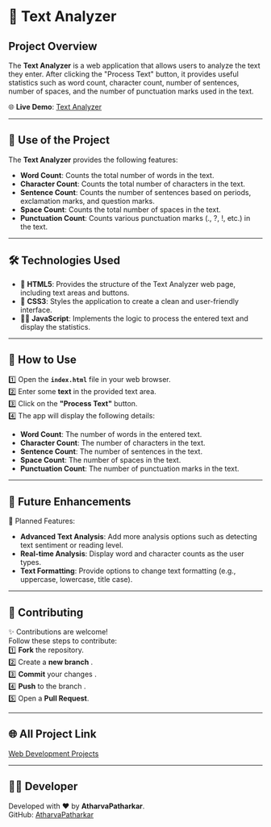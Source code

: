 # 📝 Text Analyzer

## Project Overview

The **Text Analyzer** is a web application that allows users to analyze the text they enter. After clicking the "Process Text" button, it provides useful statistics such as word count, character count, number of sentences, number of spaces, and the number of punctuation marks used in the text.

🌐 **Live Demo**: [Text Analyzer](https://atharvapatharkar.github.io/web-development-projects/Text%20Analyzer/index.html) 

---

## 🌟 Use of the Project

The **Text Analyzer** provides the following features:
- **Word Count**: Counts the total number of words in the text.
- **Character Count**: Counts the total number of characters in the text.
- **Sentence Count**: Counts the number of sentences based on periods, exclamation marks, and question marks.
- **Space Count**: Counts the total number of spaces in the text.
- **Punctuation Count**: Counts various punctuation marks (., ?, !, etc.) in the text.

---

## 🛠️ Technologies Used

- 📄 **HTML5**: Provides the structure of the Text Analyzer web page, including text areas and buttons.
- 🎨 **CSS3**: Styles the application to create a clean and user-friendly interface.
- 🧑‍💻 **JavaScript**: Implements the logic to process the entered text and display the statistics.

---

## 🚀 How to Use

1️⃣ Open the **`index.html`** file in your web browser.  
2️⃣ Enter some **text** in the provided text area.  
3️⃣ Click on the **"Process Text"** button.  
4️⃣ The app will display the following details:
   - **Word Count**: The number of words in the entered text.
   - **Character Count**: The number of characters in the text.
   - **Sentence Count**: The number of sentences in the text.
   - **Space Count**: The number of spaces in the text.
   - **Punctuation Count**: The number of punctuation marks in the text.

---

## 🔮 Future Enhancements

📌 Planned Features:  
- **Advanced Text Analysis**: Add more analysis options such as detecting text sentiment or reading level.  
- **Real-time Analysis**: Display word and character counts as the user types.  
- **Text Formatting**: Provide options to change text formatting (e.g., uppercase, lowercase, title case).

---

## 🤝 Contributing

✨ Contributions are welcome!  
Follow these steps to contribute:  
1️⃣ **Fork** the repository.  
2️⃣ Create a **new branch** .  
3️⃣ **Commit** your changes .  
4️⃣ **Push** to the branch .  
5️⃣ Open a **Pull Request**.

---

## 🌐 All Project Link

[Web Development Projects](https://atharvapatharkar.github.io/web-development-projects/)

---

## 🧑‍💻 Developer

Developed with ❤️ by **AtharvaPatharkar**.  
GitHub: [AtharvaPatharkar](https://github.com/AtharvaPatharkar)
